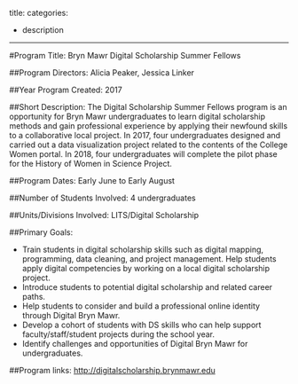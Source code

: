 
title:
categories:
  - description
---

#Program Title: 
Bryn Mawr Digital Scholarship Summer Fellows

##Program Directors:
Alicia Peaker, Jessica Linker

##Year Program Created: 
2017

##Short Description: 
The Digital Scholarship Summer Fellows program is an opportunity for Bryn Mawr undergraduates to learn digital scholarship methods and gain professional experience by applying their newfound skills to a collaborative local project. In 2017, four undergraduates designed and carried out a data visualization project related to the contents of the College Women portal. In 2018, four undergraduates will complete the pilot phase for the History of Women in Science Project. 

##Program Dates: 
Early June to Early August

##Number of Students Involved: 
4 undergraduates

##Units/Divisions Involved:
LITS/Digital Scholarship

##Primary Goals: 
* Train students in digital scholarship skills such as digital mapping, programming, data cleaning, and project management.  Help students apply digital competencies by working on a local digital scholarship project.
* Introduce students to potential digital scholarship and related career paths.
* Help students to consider and build a professional online identity through Digital Bryn Mawr.
* Develop a cohort of students with DS skills who can help support faculty/staff/student projects during the school year.
* Identify challenges and opportunities of Digital Bryn Mawr for undergraduates.

##Program links:
http://digitalscholarship.brynmawr.edu
